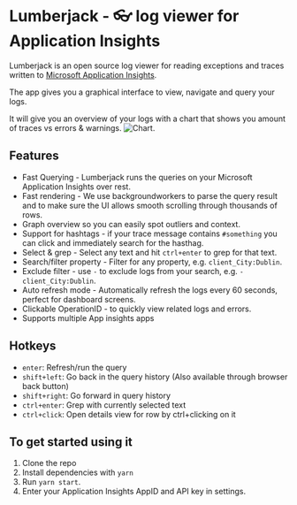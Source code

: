 # Lumberjack - 👓 log viewer for Application Insights

Lumberjack is an open source log viewer for reading exceptions and traces written to [Microsoft Application Insights](https://azure.microsoft.com/en-us/services/application-insights/).

The app gives you a graphical interface to view, navigate and query your logs.

It will give you an overview of your logs with a chart that shows you amount of traces vs errors & warnings. ![Chart](https://user-images.githubusercontent.com/357283/42462304-2b79834e-83a3-11e8-98fe-0abbcadb35ef.png).

## Features

* Fast Querying - Lumberjack runs the queries on your Microsoft Application Insights over rest.
* Fast rendering - We use backgroundworkers to parse the query result and to make sure the UI allows smooth scrolling through thousands of rows.
* Graph overview so you can easily spot outliers and context.
* Support for hashtags - if your trace message contains `#something` you can click and immediately search for the hasthag.
* Select & grep - Select any text and hit `ctrl+enter` to grep for that text.
* Search/filter property - Filter for any property, e.g. `client_City:Dublin`.
* Exclude filter - use `-` to exclude logs from your search, e.g. `-client_City:Dublin`.
* Auto refresh mode - Automatically refresh the logs every 60 seconds, perfect for dashboard screens.
* Clickable OperationID - to quickly view related logs and errors.
* Supports multiple App insights apps

## Hotkeys
 * `enter`: Refresh/run the query
 * `shift+left`: Go back in the query history (Also available through browser back button)
 * `shift+right`: Go forward in query history
 * `ctrl+enter`: Grep with currently selected text
 * `ctrl+click`: Open details view for row by ctrl+clicking on it

## To get started using it

1. Clone the repo
2. Install dependencies with `yarn`
3. Run `yarn start`.
4. Enter your Application Insights AppID and API key in settings.


